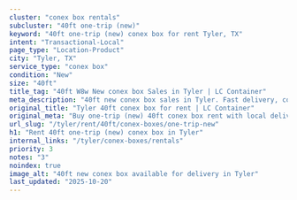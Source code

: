 ```yaml
---
cluster: "conex box rentals"
subcluster: "40ft one-trip (new)"
keyword: "40ft one-trip (new) conex box for rent Tyler, TX"
intent: "Transactional-Local"
page_type: "Location-Product"
city: "Tyler, TX"
service_type: "conex box"
condition: "New"
size: "40ft"
title_tag: "40ft W8w New conex box Sales in Tyler | LC Container"
meta_description: "40ft new conex box sales in Tyler. Fast delivery, competitive pricing. Serving conex boxes area. Quote ID: J09. Call (214) 524-4168 for your free quote today."
original_title: "Tyler 40ft conex box for rent | LC Container"
original_meta: "Buy one-trip (new) 40ft conex box rent with local delivery in Tyler, TX. LC Container — local Since 2003. Request a fast quote today."
url_slug: "/tyler/rent/40ft/conex-boxes/one-trip-new"
h1: "Rent 40ft one-trip (new) conex box in Tyler"
internal_links: "/tyler/conex-boxes/rentals"
priority: 3
notes: "3"
noindex: true
image_alt: "40ft new conex box available for delivery in Tyler"
last_updated: "2025-10-20"
---
```


<!-- TODO: Add unique city/inventory copy, images, and internal links here. -->
